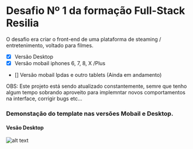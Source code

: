 # Desafio Nº 1 da formação Full-Stack Resilia

O desafio era criar o front-end de uma plataforma de steaming / entretenimento, voltado para filmes.

- [x] Versão Desktop
- [x] Versão mobail iphones 6, 7, 8, X /Plus
- [] Versão mobail Ipdas e outro tablets (Ainda em andamento)

OBS: Este projeto está sendo atualizado constantemente, semre que tenho algum tempo sobrando aproveito para
implemntar novos comportamentos na interface, corrigir bugs etc...

### Demonstação do template nas versões Mobail e Desktop.

#### Vesão Desktop
![alt text](githubAssets/gif-resiliaflix-desktop-version.gif)